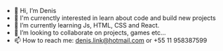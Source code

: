 - 👋 Hi, I’m Denis 
- 👀 I'm currenctly interested in learn about code and build new projects
- 🌱 I’m currently learning Js, HTML, CSS and React.
- 💞️ I’m looking to collaborate on projects, games etc...
- 📫 How to reach me: denis.link@hotmail.com or +55 11 958387599

<!---
DenisBritoc/DenisBritoc is a ✨ special ✨ repository because its `README.md` (this file) appears on your GitHub profile.
You can click the Preview link to take a look at your changes.
--->
